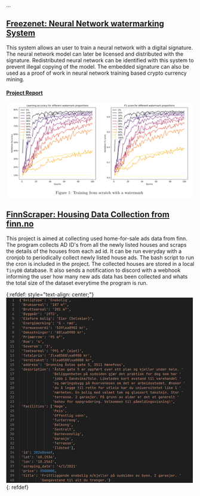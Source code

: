 ...

## [Freezenet: Neural Network watermarking System](https://github.com/Wizdore/FreezeNET)
This system allows an user to train a neural network with a digital signature. The neural network model can later be licensed and distributed with the signature. Redistributed neural network can be identified with this system to prevent illegal copying of the model. The embedded signature can also be used as a proof of work in neural network training based crypto currency mining.

#### [Project Report](https://github.com/Wizdore/open_projects/blob/main/reports/FreezeNet.pdf)
![](/images/freezenet.png)

## [FinnScraper: Housing Data Collection from finn.no](https://github.com/Wizdore/finn_scraper)
This project is aimed at collecting used home-for-sale ads data from finn. The program collects AD ID's from all the newly listed houses and scraps the details of the houses from each ad id. It can be run everyday with a cronjob to periodically collect newly listed house ads. The bash script to run the cron is included in the project. The collected houses are stored in a local `TinyDB`  database. It also sends a notification to discord with a webhook informing the user how many new ads data has been collected and whats the total size of the dataset everytime the program is run.

{:refdef: style="text-align: center;"}
![](/images/finnscraper.png)
{: refdef}
